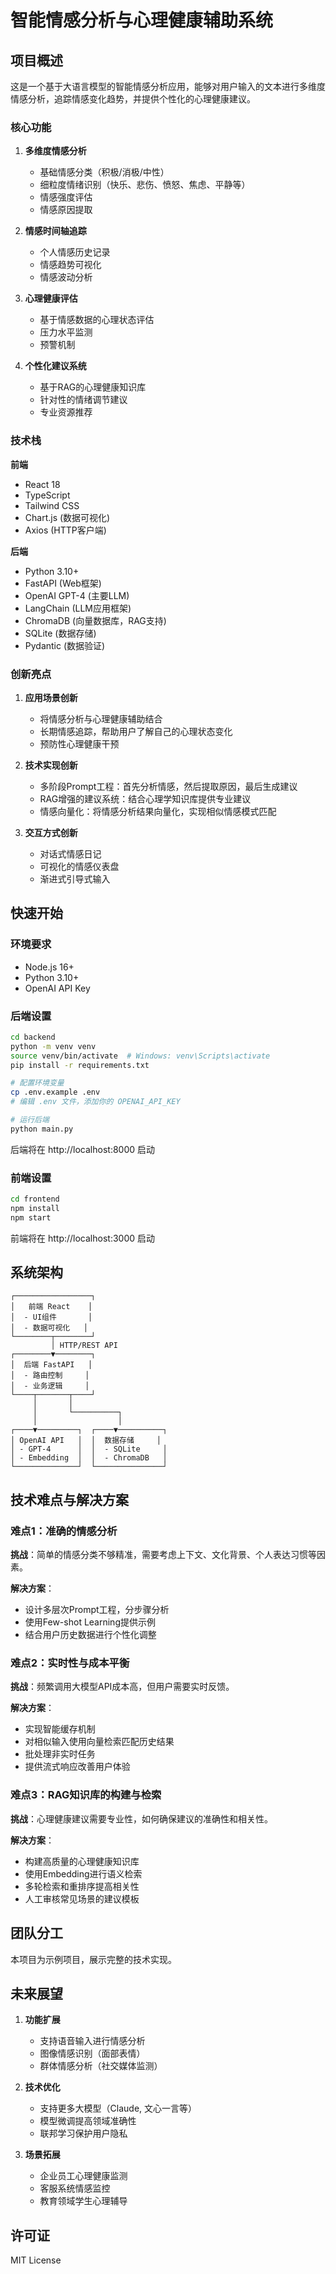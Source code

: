 # 智能情感分析与心理健康辅助系统

## 项目概述

这是一个基于大语言模型的智能情感分析应用，能够对用户输入的文本进行多维度情感分析，追踪情感变化趋势，并提供个性化的心理健康建议。

### 核心功能

1. **多维度情感分析**
   - 基础情感分类（积极/消极/中性）
   - 细粒度情绪识别（快乐、悲伤、愤怒、焦虑、平静等）
   - 情感强度评估
   - 情感原因提取

2. **情感时间轴追踪**
   - 个人情感历史记录
   - 情感趋势可视化
   - 情感波动分析

3. **心理健康评估**
   - 基于情感数据的心理状态评估
   - 压力水平监测
   - 预警机制

4. **个性化建议系统**
   - 基于RAG的心理健康知识库
   - 针对性的情绪调节建议
   - 专业资源推荐

### 技术栈

**前端**
- React 18
- TypeScript
- Tailwind CSS
- Chart.js (数据可视化)
- Axios (HTTP客户端)

**后端**
- Python 3.10+
- FastAPI (Web框架)
- OpenAI GPT-4 (主要LLM)
- LangChain (LLM应用框架)
- ChromaDB (向量数据库，RAG支持)
- SQLite (数据存储)
- Pydantic (数据验证)

### 创新亮点

1. **应用场景创新**
   - 将情感分析与心理健康辅助结合
   - 长期情感追踪，帮助用户了解自己的心理状态变化
   - 预防性心理健康干预

2. **技术实现创新**
   - 多阶段Prompt工程：首先分析情感，然后提取原因，最后生成建议
   - RAG增强的建议系统：结合心理学知识库提供专业建议
   - 情感向量化：将情感分析结果向量化，实现相似情感模式匹配

3. **交互方式创新**
   - 对话式情感日记
   - 可视化的情感仪表盘
   - 渐进式引导式输入

## 快速开始

### 环境要求

- Node.js 16+
- Python 3.10+
- OpenAI API Key

### 后端设置

```bash
cd backend
python -m venv venv
source venv/bin/activate  # Windows: venv\Scripts\activate
pip install -r requirements.txt

# 配置环境变量
cp .env.example .env
# 编辑 .env 文件，添加你的 OPENAI_API_KEY

# 运行后端
python main.py
```

后端将在 http://localhost:8000 启动

### 前端设置

```bash
cd frontend
npm install
npm start
```

前端将在 http://localhost:3000 启动

## 系统架构

```
┌─────────────────┐
│   前端 React    │
│  - UI组件       │
│  - 数据可视化   │
└────────┬────────┘
         │ HTTP/REST API
┌────────▼────────┐
│  后端 FastAPI   │
│  - 路由控制     │
│  - 业务逻辑     │
└────┬───────┬────┘
     │       │
     │       └──────────┐
     │                  │
┌────▼─────────┐  ┌────▼──────────┐
│ OpenAI API   │  │  数据存储     │
│ - GPT-4      │  │  - SQLite     │
│ - Embedding  │  │  - ChromaDB   │
└──────────────┘  └───────────────┘
```

## 技术难点与解决方案

### 难点1：准确的情感分析

**挑战**：简单的情感分类不够精准，需要考虑上下文、文化背景、个人表达习惯等因素。

**解决方案**：
- 设计多层次Prompt工程，分步骤分析
- 使用Few-shot Learning提供示例
- 结合用户历史数据进行个性化调整

### 难点2：实时性与成本平衡

**挑战**：频繁调用大模型API成本高，但用户需要实时反馈。

**解决方案**：
- 实现智能缓存机制
- 对相似输入使用向量检索匹配历史结果
- 批处理非实时任务
- 提供流式响应改善用户体验

### 难点3：RAG知识库的构建与检索

**挑战**：心理健康建议需要专业性，如何确保建议的准确性和相关性。

**解决方案**：
- 构建高质量的心理健康知识库
- 使用Embedding进行语义检索
- 多轮检索和重排序提高相关性
- 人工审核常见场景的建议模板

## 团队分工

本项目为示例项目，展示完整的技术实现。

## 未来展望

1. **功能扩展**
   - 支持语音输入进行情感分析
   - 图像情感识别（面部表情）
   - 群体情感分析（社交媒体监测）

2. **技术优化**
   - 支持更多大模型（Claude, 文心一言等）
   - 模型微调提高领域准确性
   - 联邦学习保护用户隐私

3. **场景拓展**
   - 企业员工心理健康监测
   - 客服系统情感监控
   - 教育领域学生心理辅导

## 许可证

MIT License
